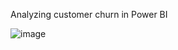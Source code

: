 Analyzing customer churn in Power BI

![image](https://github.com/user-attachments/assets/e0139980-be8b-4314-8cc8-d7ca09f75140)
